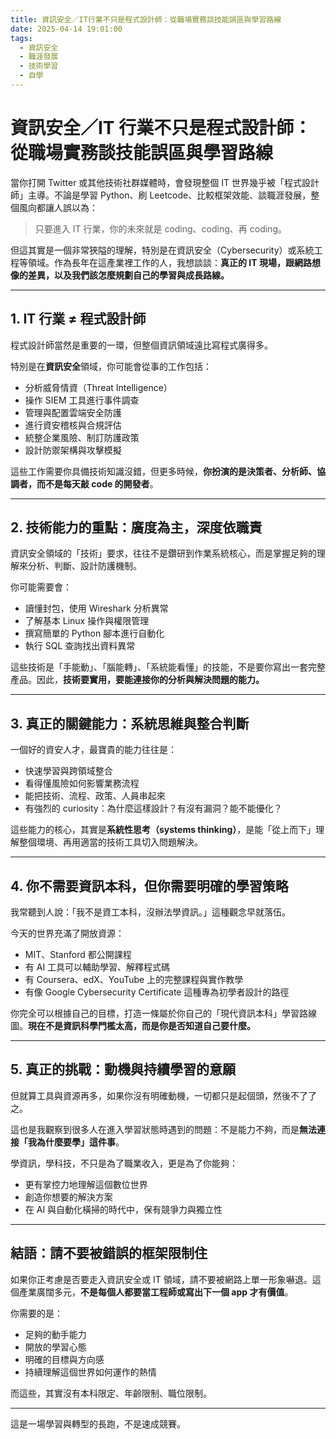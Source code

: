 ```yaml
---
title: 資訊安全／IT行業不只是程式設計師：從職場實務談技能誤區與學習路線
date: 2025-04-14 19:01:00
tags:
  - 資訊安全
  - 職涯發展
  - 技術學習
  - 自學
---
```


# 資訊安全／IT 行業不只是程式設計師：從職場實務談技能誤區與學習路線

當你打開 Twitter 或其他技術社群媒體時，會發現整個 IT 世界幾乎被「程式設計師」主導。不論是學習 Python、刷 Leetcode、比較框架效能、談職涯發展，整個風向都讓人誤以為：

> 只要進入 IT 行業，你的未來就是 coding、coding、再 coding。

但這其實是一個非常狹隘的理解，特別是在資訊安全（Cybersecurity）或系統工程等領域。作為長年在這產業裡工作的人，我想談談：**真正的 IT 現場，跟網路想像的差異，以及我們該怎麼規劃自己的學習與成長路線。**

---

## 1. IT 行業 ≠ 程式設計師

程式設計師當然是重要的一環，但整個資訊領域遠比寫程式廣得多。

特別是在**資訊安全**領域，你可能會從事的工作包括：

- 分析威脅情資（Threat Intelligence）
- 操作 SIEM 工具進行事件調查
- 管理與配置雲端安全防護
- 進行資安稽核與合規評估
- 統整企業風險、制訂防護政策
- 設計防禦架構與攻擊模擬

這些工作需要你具備技術知識沒錯，但更多時候，**你扮演的是決策者、分析師、協調者，而不是每天敲 code 的開發者**。

---

## 2. 技術能力的重點：廣度為主，深度依職責

資訊安全領域的「技術」要求，往往不是鑽研到作業系統核心，而是掌握足夠的理解來分析、判斷、設計防護機制。

你可能需要會：

- 讀懂封包，使用 Wireshark 分析異常
- 了解基本 Linux 操作與權限管理
- 撰寫簡單的 Python 腳本進行自動化
- 執行 SQL 查詢找出資料異常

這些技術是「手能動」、「腦能轉」、「系統能看懂」的技能，不是要你寫出一套完整產品。因此，**技術要實用，要能連接你的分析與解決問題的能力。**

---

## 3. 真正的關鍵能力：系統思維與整合判斷

一個好的資安人才，最寶貴的能力往往是：

- 快速學習與跨領域整合
- 看得懂風險如何影響業務流程
- 能把技術、流程、政策、人員串起來
- 有強烈的 curiosity：為什麼這樣設計？有沒有漏洞？能不能優化？

這些能力的核心，其實是**系統性思考（systems thinking）**，是能「從上而下」理解整個環境、再用適當的技術工具切入問題解決。

---

## 4. 你不需要資訊本科，但你需要明確的學習策略

我常聽到人說：「我不是資工本科，沒辦法學資訊。」這種觀念早就落伍。

今天的世界充滿了開放資源：

- MIT、Stanford 都公開課程
- 有 AI 工具可以輔助學習、解釋程式碼
- 有 Coursera、edX、YouTube 上的完整課程與實作教學
- 有像 Google Cybersecurity Certificate 這種專為初學者設計的路徑

你完全可以根據自己的目標，打造一條屬於你自己的「現代資訊本科」學習路線圖。**現在不是資訊科學門檻太高，而是你是否知道自己要什麼。**

---

## 5. 真正的挑戰：動機與持續學習的意願

但就算工具與資源再多，如果你沒有明確動機，一切都只是起個頭，然後不了了之。

這也是我觀察到很多人在進入學習狀態時遇到的問題：不是能力不夠，而是**無法連接「我為什麼要學」這件事**。

學資訊，學科技，不只是為了職業收入，更是為了你能夠：

- 更有掌控力地理解這個數位世界
- 創造你想要的解決方案
- 在 AI 與自動化橫掃的時代中，保有競爭力與獨立性

---

## 結語：請不要被錯誤的框架限制住

如果你正考慮是否要走入資訊安全或 IT 領域，請不要被網路上單一形象嚇退。這個產業廣闊多元，**不是每個人都要當工程師或寫出下一個 app 才有價值**。

你需要的是：

- 足夠的動手能力
- 開放的學習心態
- 明確的目標與方向感
- 持續理解這個世界如何運作的熱情

而這些，其實沒有本科限定、年齡限制、職位限制。

---

這是一場學習與轉型的長跑，不是速成競賽。
